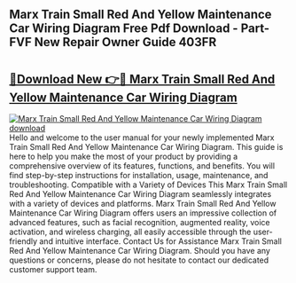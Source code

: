 ## Marx Train Small Red And Yellow Maintenance Car Wiring Diagram Free Pdf Download - Part-FVF New Repair Owner Guide 403FR

# <h2><a href="http://dfhst4n.blite.top/?on=Marx+Train+Small+Red+And+Yellow+Maintenance+Car+Wiring+Diagram">🔗Download New 👉🔴 Marx Train Small Red And Yellow Maintenance Car Wiring Diagram</a></h2>

[![Marx Train Small Red And Yellow Maintenance Car Wiring Diagram download](https://i.imgur.com/lujVjoI.png)](http://dfhst4n.blite.top/?on=Marx+Train+Small+Red+And+Yellow+Maintenance+Car+Wiring+Diagram)
Hello and welcome to the user manual for your newly implemented Marx Train Small Red And Yellow Maintenance Car Wiring Diagram. This guide is here to help you make the most of your product by providing a comprehensive overview of its features, functions, and benefits. You will find step-by-step instructions for installation, usage, maintenance, and troubleshooting. Compatible with a Variety of Devices This Marx Train Small Red And Yellow Maintenance Car Wiring Diagram seamlessly integrates with a variety of devices and platforms. Marx Train Small Red And Yellow Maintenance Car Wiring Diagram offers users an impressive collection of advanced features, such as facial recognition, augmented reality, voice activation, and wireless charging, all easily accessible through the user-friendly and intuitive interface. Contact Us for Assistance Marx Train Small Red And Yellow Maintenance Car Wiring Diagram. Should you have any questions or concerns, please do not hesitate to contact our dedicated customer support team.
